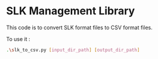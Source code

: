# SLK Management Library

This code is to convert SLK format files to CSV format files.

To use it : 
```Bash
.\slk_to_csv.py [input_dir_path] [output_dir_path]
